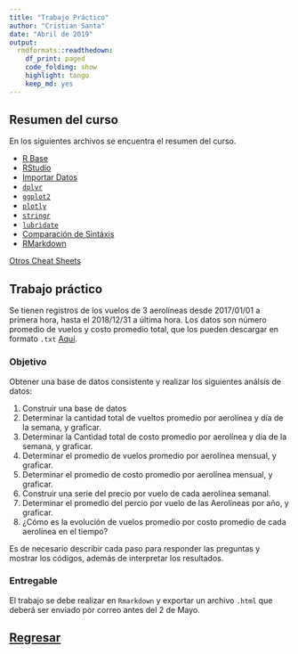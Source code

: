 ```yaml
---
title: "Trabajo Práctico"
author: "Cristian Santa"
date: "Abril de 2019"
output:
  rmdformats::readthedown:
    df_print: paged
    code_folding: show
    highlight: tango
    keep_md: yes
---
```




## Resumen del curso

En los siguientes archivos se encuentra el resumen del curso.

* [R Base](introduccion-a-r.pdf)
* [RStudio](rstudio-entorno.pdf)
* [Importar Datos](data-import-cheatsheet_Spanish.pdf)
* [`dplyr`](data-transformation_Spanish.pdf)
* [`ggplot2`](ggplot2.pdf)
* [`plotly`](Plotly_cheat_sheet.pdf)
* [`stringr`](strings_Spanish.pdf)
* [`lubridate`](lubridate_Spanish.pdf)
* [Comparación de Sintáxis](syntax.pdf)
* [RMarkdown](rmarkdown_Spanish.pdf)

[Otros Cheat Sheets](https://www.rstudio.com/resources/cheatsheets/)

## Trabajo práctico

Se tienen registros de los vuelos de 3 aerolíneas desde 2017/01/01 a primera hora, hasta el 2018/12/31 a última hora. Los datos son número promedio de vuelos y costo promedio total, que los pueden descargar en formato `.txt` [Aquí](Vuelos.txt).

### Objetivo

Obtener una base de datos consistente y realizar los siguientes análsis de datos:

1. Construir una base de datos
2. Determinar la cantidad total de vueltos promedio por aerolínea y día de la semana, y graficar.
3. Determinar la Cantidad total de costo promedio por aerolínea y día de la semana, y graficar.
4. Determinar el promedio de vuelos promedio por aerolínea mensual, y graficar.
5. Determinar el promedio de costo promedio por aerolínea mensual, y graficar.
6. Construir una serie del precio por vuelo de cada aerolínea semanal.
7. Determinar el promedio del percio por vuelo de las Aerolíneas por año, y graficar.
8. ¿Cómo es la evolución de vuelos promedio por costo promedio de cada aerolínea en el tiempo?

Es de necesario describir cada paso para responder las preguntas y mostrar los códigos, además de interpretar los resultados.

### Entregable

El trabajo se debe realizar en `Rmarkdown` y exportar un archivo `.html` que deberá ser enviado por correo antes del 2 de Mayo.

## <a href="../EAFIT.html" class="btn" role="button">Regresar</a>

